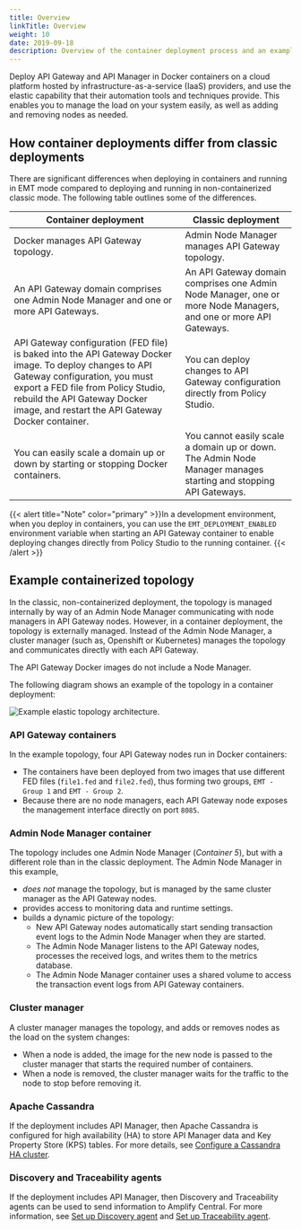 ```yaml
---
title: Overview
linkTitle: Overview
weight: 10
date: 2019-09-18
description: Overview of the container deployment process and an example containerized topology. 
---
```

Deploy API Gateway and API Manager in Docker containers on a cloud platform hosted by infrastructure-as-a-service (IaaS) providers, and use the elastic capability that their automation tools and techniques provide. This enables you to manage the load on your system easily, as well as adding and removing nodes as needed.

## How container deployments differ from classic deployments

There are significant differences when deploying in containers and running in EMT mode compared to deploying and running in non-containerized classic mode. The following table outlines some of the differences.

|Container deployment|Classic deployment|
|---------|------|
| Docker manages API Gateway topology.         | Admin Node Manager manages API Gateway topology.   |
| An API Gateway domain comprises one Admin Node Manager and one or more API Gateways.  | An API Gateway domain comprises one Admin Node Manager, one or more Node Managers, and one or more API Gateways.  |
|API Gateway configuration (FED file) is baked into the API Gateway Docker image. To deploy changes to API Gateway configuration, you must export a FED file from Policy Studio, rebuild the API Gateway Docker image, and restart the API Gateway Docker container.|   You can deploy changes to API Gateway configuration directly from Policy Studio. |  
|You can easily scale a domain up or down by starting or stopping Docker containers.     | You cannot easily scale a domain up or down. The Admin Node Manager manages starting and stopping API Gateways. |

{{< alert title="Note" color="primary" >}}In a development environment, when you deploy in containers, you can use the `EMT_DEPLOYMENT_ENABLED` environment variable when starting an API Gateway container to enable deploying changes directly from Policy Studio to the running container. {{< /alert >}}

## Example containerized topology

In the classic, non-containerized deployment, the topology is managed internally by way of an Admin Node Manager communicating with node managers in API Gateway nodes. However, in a container deployment, the topology is externally managed. Instead of the Admin Node Manager, a cluster manager (such as, Openshift or Kubernetes) manages the topology and communicates directly with each API Gateway.

The API Gateway Docker images do not include a Node Manager.

The following diagram shows an example of the topology in a container deployment:

![Example elastic topology architecture.](/Images/ContainerGuide/elastic_topology_arch.png)

### API Gateway containers

In the example topology, four API Gateway nodes run in Docker containers:

* The containers have been deployed from two images that use different FED files (`file1.fed` and `file2.fed`), thus forming two groups, `EMT - Group 1` and `EMT - Group 2`.
* Because there are no node managers, each API Gateway node exposes the management interface directly on port `8085`.

### Admin Node Manager container

The topology includes one Admin Node Manager (*Container 5*), but with a different role than in the classic deployment. The Admin Node Manager in this example,

* *does not* manage the topology, but is managed by the same cluster manager as the API Gateway nodes.
* provides access to monitoring data and runtime settings.
* builds a dynamic picture of the topology:
    * New API Gateway nodes automatically start sending transaction event logs to the Admin Node Manager when they are started.
    * The Admin Node Manager listens to the API Gateway nodes, processes the received logs, and writes them to the metrics database.
    * The Admin Node Manager container uses a shared volume to access the transaction event logs from API Gateway containers.

### Cluster manager

A cluster manager manages the topology, and adds or removes nodes as the load on the system changes:

* When a node is added, the image for the new node is passed to the cluster manager that starts the required number of containers.
* When a node is removed, the cluster manager waits for the traffic to the node to stop before removing it.

### Apache Cassandra

If the deployment includes API Manager, then Apache Cassandra is configured for high availability (HA) to store API Manager data and Key Property Store (KPS) tables. For more details, see
[Configure a Cassandra HA cluster](/docs/cass_admin/cassandra_config/).

### Discovery and Traceability agents

If the deployment includes API Manager, then Discovery and Traceability agents can be used to send information to Amplify Central. For more information, see [Set up Discovery agent](https://docs.axway.com/bundle/amplify-central/page/docs/connect_manage_environ/connect_api_manager/gateway-administation/index.html#discovery-agent) and [Set up Traceability agent](https://docs.axway.com/bundle/amplify-central/page/docs/connect_manage_environ/connect_api_manager/gateway-administation/index.html#traceability-agent).
